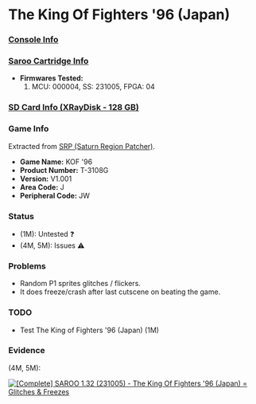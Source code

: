 # The King Of Fighters '96 (Japan)

### [Console Info](../../../../Info/Consoles/VA13/README.md)

### [Saroo Cartridge Info](../../../../Info/Cartridges/RetroGameParadiseStore/1.32F/README.md)

- <b>Firmwares Tested:</b>
  1. MCU: 000004, SS: 231005, FPGA: 04

### [SD Card Info (XRayDisk - 128 GB)](../../../../Info/SdCards/XRayDisk/128GB/fat32/README.md)

### Game Info

Extracted from [SRP (Saturn Region Patcher)](https://segaxtreme.net/resources/saturn-region-patcher.81/download).

- <b>Game Name:</b> KOF '96
- <b>Product Number:</b> T-3108G
- <b>Version:</b> V1.001
- <b>Area Code:</b> J
- <b>Peripheral Code:</b> JW

### Status

- (1M): Untested :question:
- (4M, 5M): Issues :warning:

### Problems

- Random P1 sprites glitches / flickers.
- It does freeze/crash after last cutscene on beating the game.

### TODO

- Test The King of Fighters '96 (Japan) (1M)

### Evidence

(4M, 5M):

[![[Complete] SAROO 1.32 (231005) - The King Of Fighters '96 (Japan) = Glitches & Freezes](https://img.youtube.com/vi/uXkwCQ9OlQU/0.jpg)](https://www.youtube.com/watch?v=uXkwCQ9OlQU)
